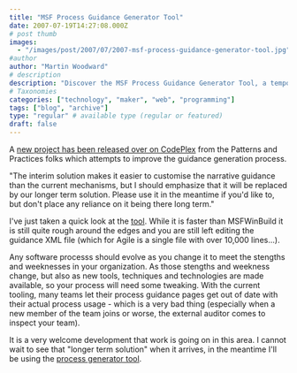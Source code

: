 ```yaml
---
title: "MSF Process Guidance Generator Tool"
date: 2007-07-19T14:27:08.000Z
# post thumb
images:
  - "/images/post/2007/07/2007-msf-process-guidance-generator-tool.jpg"
#author
author: "Martin Woodward"
# description
description: "Discover the MSF Process Guidance Generator Tool, a temporary solution designed to enhance and customise process guidance effectively."
# Taxonomies
categories: ["technology", "maker", "web", "programming"]
tags: ["blog", "archive"]
type: "regular" # available type (regular or featured)
draft: false
---
```


A [new project has been released over on CodePlex](http://www.codeplex.com/process/Release/ProjectReleases.aspx?ReleaseId=5626) from the Patterns and Practices folks which attempts to improve the guidance generation process.

"The interim solution makes it easier to customise the narrative guidance than the current mechanisms, but I should emphasize that it will be replaced by our longer term solution. Please use it in the meantime if you'd like to, but don't place any reliance on it being there long term."

I've just taken a quick look at the [tool](http://www.codeplex.com/process/Release/ProjectReleases.aspx?ReleaseId=5626). While it is faster than MSFWinBuild it is still quite rough around the edges and you are still left editing the guidance XML file (which for Agile is a single file with over 10,000 lines...).

Any software processs should evolve as you change it to meet the stengths and weeknesses in your organization. As those stengths and weekness change, but also as new tools, techniques and technologies are made available, so your process will need some tweaking. With the current tooling, many teams let their process guidance pages get out of date with their actual process usage - which is a very bad thing (especially when a new member of the team joins or worse, the external auditor comes to inspect your team).

It is a very welcome development that work is going on in this area. I cannot wait to see that "longer term solution" when it arrives, in the meantime I'll be using the [process generator tool](http://www.codeplex.com/process/Release/ProjectReleases.aspx).
